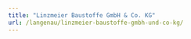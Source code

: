 ```yaml
---
title: "Linzmeier Baustoffe GmbH & Co. KG"
url: /langenau/linzmeier-baustoffe-gmbh-und-co-kg/
---
```

